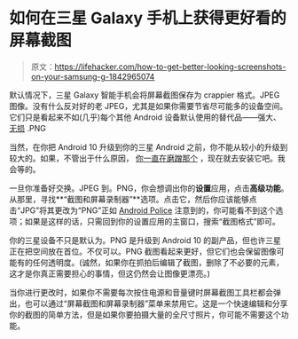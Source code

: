 # 如何在三星 Galaxy 手机上获得更好看的屏幕截图

> 原文：<https://lifehacker.com/how-to-get-better-looking-screenshots-on-your-samsung-g-1842965074>

默认情况下，三星 Galaxy 智能手机会将屏幕截图保存为 crappier 格式。JPEG 图像。没有什么反对好的老 JPEG，尤其是如果你需要节省尽可能多的设备空间。它们只是看起来不如(几乎)每个其他 Android 设备默认使用的替代品——强大、 [无损](https://www.digitaltrends.com/photography/jpeg-vs-png/) .PNG



当然，在你把 Android 10 升级到你的三星 Android 之前，你不能从较小的升级到较大的。如果，不管出于什么原因， [你一直在磨蹭那个](https://lifehacker.com/find-out-when-your-samsung-device-is-getting-android-10-1840235349) ，现在就去安装它吧。我会等的。

一旦你准备好交换。JPEG 到。PNG，你会想调出你的**设置**应用，点击**高级功能**。从那里，寻找**“截图和屏幕录制器”**选项。点击它，然后你应该能够点击“JPG”将其更改为“PNG”正如 [Android Police](https://www.androidpolice.com/2020/04/19/how-to-save-screenshots-as-png-on-samsung-galaxy-phones/) 注意到的，你可能看不到这个选项；如果是这样的话，只需回到你的设置应用的主窗口，搜索“截图格式”即可。

你的三星设备不只是默认为。PNG 是升级到 Android 10 的副产品，但也许三星正在把空间放在首位。不仅可以。PNG 截图看起来更好，但它们也会保留图像可能有的任何透明度。(诚然，如果你在抓拍后编辑了截图，删除了不必要的元素，这才是你真正需要担心的事情，但这仍然会让图像更漂亮。)

当你进行更改时，如果你不需要每次按住电源和音量键时屏幕截图工具栏都会弹出，也可以通过“屏幕截图和屏幕录制器”菜单来禁用它。这是一个快速编辑和分享你的截图的简单方法，但是如果你要拍摄大量的全尺寸照片，你可能不需要这个功能。